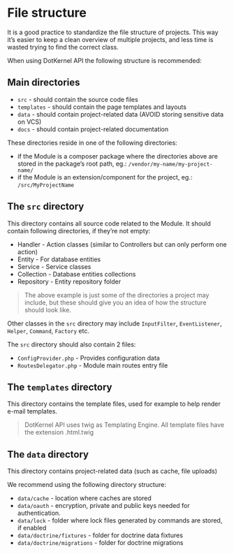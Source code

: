 # File structure

It is a good practice to standardize the file structure of projects. This way it’s easier to keep a clean overview of multiple projects, and less time is wasted trying to find the correct class.

When using DotKernel API the following structure is recommended:

## Main directories

* `src` - should contain the source code files
* `templates` - should contain the page templates and layouts
* `data` - should contain project-related data (AVOID storing sensitive data on VCS)
* `docs` - should contain project-related documentation

These directories reside in one of the following directories:

* if the Module is a composer package where the directories above are stored in the package’s root path, eg.: `/vendor/my-name/my-project-name/`
* if the Module is an extension/component for the project, eg.: `/src/MyProjectName`

## The `src` directory

This directory contains all source code related to the Module. It should contain following directories, if they’re not empty:

* Handler - Action classes (similar to Controllers but can only perform one action)
* Entity - For database entities
* Service - Service classes
* Collection - Database entities collections
* Repository - Entity repository folder

> The above example is just some of the directories a project may include, but these should give you an idea of how the structure should look like.

Other classes in the `src` directory may include `InputFilter`, `EventListener`, `Helper`, `Command`, `Factory` etc.

The `src` directory should also contain 2 files:

* `ConfigProvider.php` - Provides configuration data
* `RoutesDelegator.php` - Module main routes entry file

## The `templates` directory

This directory contains the template files, used for example to help render e-mail templates.

> DotKernel API uses twig as Templating Engine. All template files have the extension .html.twig

## The `data` directory

This directory contains project-related data (such as cache, file uploads)

We recommend using the following directory structure:

* `data/cache` - location where caches are stored
* `data/oauth` - encryption, private and public keys needed for authentication.
* `data/lock` - folder where lock files generated by commands are stored, if enabled
* `data/doctrine/fixtures` - folder for doctrine data fixtures
* `data/doctrine/migrations` - folder for doctrine migrations
